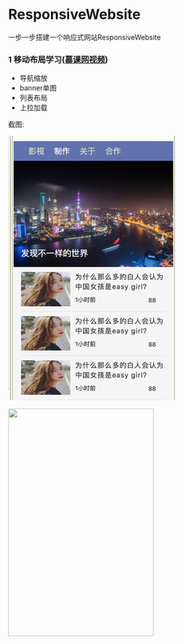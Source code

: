 # ResponsiveWebsite
一步一步搭建一个响应式网站ResponsiveWebsite

### 1 移动布局学习([慕课网视频](https://www.imooc.com/learn/942))

* 导航缩放
* banner单图
* 列表布局
* 上拉加载

截图:

<img src="img/day1img1.png" height="538" width="342"></img>

<img src="img/img2.png" height="463" width="296"></img>